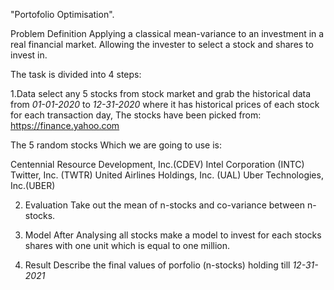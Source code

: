 "Portofolio Optimisation".

Problem Definition
Applying a classical mean-variance to an investment in a real financial market. Allowing the invester to select a stock and shares to invest in.

The task is divided into 4 steps:

1.Data
select any 5 stocks from stock market and grab the historical data from *01-01-2020* to *12-31-2020* where it has historical prices of each stock for each transaction day, The stocks have been picked from: https://finance.yahoo.com

The 5 random stocks Which we are going to use is:

Centennial Resource Development, Inc.(CDEV)
Intel Corporation (INTC)
Twitter, Inc. (TWTR)
United Airlines Holdings, Inc. (UAL)
Uber Technologies, Inc.(UBER)

2. Evaluation
Take out the mean of n-stocks and co-variance between n-stocks.

3. Model
After Analysing all stocks make a model to invest for each stocks shares with one unit which is equal to one million.

4. Result
Describe the final values of porfolio (n-stocks) holding till *12-31-2021*

